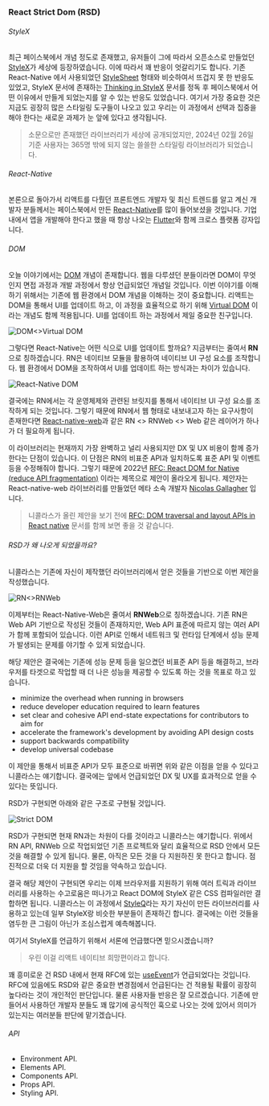 ### React Strict Dom (RSD)

###### StyleX

최근 페이스북에서 개념 정도로 존재했고, 유저들이 그에 따라서 오픈소스로 만들었던 [StyleX](https://stylexjs.com/)가 세상에 등장하였습니다. 이에 따라서 꽤 반응이 엇갈리기도 합니다. 기존 React-Native 에서 사용되었던 [StyleSheet](https://reactnative.dev/docs/stylesheet) 형태와 비슷하여서 뜨겁지 못 한 반응도 있었고, StyleX 문서에 존재하는 [Thinking in StyleX](https://stylexjs.com/docs/learn/thinking-in-stylex) 문서를 정독 후 페이스북에서 어떤 이유에서 만들게 되었는지를 알 수 있는 반응도 있었습니다. 여기서 가장 중요한 것은 지금도 굉장히 많은 스타일링 도구들이 나오고 있고 우리는 이 과정에서 선택과 집중을 해야 한다는 새로운 과제가 눈 앞에 있다고 생각됩니다.

> 소문으로만 존재했던 라이브러리가 세상에 공개되었지만, 2024년 02월 26일 기준 사용자는 365명 밖에 되지 않는 쓸쓸한 스타일링 라이브러리가 되었습니다.

###### React-Native

본론으로 돌아가서 리액트를 다뤘던 프론트엔드 개발자 및 최신 트렌드를 알고 계신 개발자 분들께서는 페이스북에서 만든 [React-Native](https://reactnative.dev/)를 많이 들어보셨을 것입니다. 기업 내에서 앱을 개발해야 한다고 했을 때 항상 나오는 [Flutter](https://flutter.dev/)와 함께 크로스 플랫폼 강자입니다.

###### DOM

오늘 이야기에서는 [DOM](https://developer.mozilla.org/ko/docs/Web/API/Document_Object_Model/Introduction) 개념이 존재합니다. 웹을 다루셨던 분들이라면 DOM이 무엇인지 면접 과정과 개발 과정에서 항상 언급되었던 개념일 것입니다. 이번 이야기를 이해하기 위해서는 기존에 웹 환경에서 DOM 개념을 이해하는 것이 중요합니다. 리액트는 DOM을 통해서 UI를 업데이트 하고, 이 과정을 효율적으로 하기 위해 [Virtual DOM](https://ko.legacy.reactjs.org/docs/faq-internals.html) 이라는 개념도 함께 적용됩니다. UI를 업데이트 하는 과정에서 제일 중요한 친구입니다.

![DOM<>Virtual DOM](https://miro.medium.com/v2/resize:fit:1400/1*sWfjl94Bnshi1kewFCL0gg.png)

그렇다면 React-Native는 어떤 식으로 UI를 업데이트 할까요? 지금부터는 줄여서 **RN**으로 칭하겠습니다. RN은 네이티브 모듈을 활용하여 네이티브 UI 구성 요소를 조작합니다. 웹 환경에서 DOM을 조작하여서 UI를 업데이트 하는 방식과는 차이가 있습니다.

![React-Native DOM](https://blog.kakaocdn.net/dn/bNcQ9s/btqD6P0q2e0/F16AntILWVGjz71PJ0G6wK/img.png)

결국에는 RN에서는 각 운영체제와 관련된 브릿지를 통해서 네이티브 UI 구성 요소를 조작하게 되는 것입니다. 그렇기 때문에 RN에서 웹 형태로 내보내고자 하는 요구사항이 존재한다면 [React-native-web](https://github.com/necolas/react-native-web)과 같은 RN <> RNWeb <> Web 같은 레이어가 하나가 더 필요하게 됩니다.

이 라이브러리는 현재까지 가장 완벽하고 널리 사용되지만 DX 및 UX 비용이 함께 증가한다는 단점이 있습니다. 이 단점은 RN의 비표준 API과 일치하도록 표준 API 및 이벤트 등을 수정해줘야 합니다. 그렇기 때문에 2022년 [RFC: React DOM for Native (reduce API fragmentation)](https://github.com/react-native-community/discussions-and-proposals/pull/496) 이라는 제목으로 제안이 올라오게 됩니다. 제안자는 React-native-web 라이브러리를 만들었던 메타 소속 개발자
[Nicolas Gallagher](https://github.com/necolas) 입니다.

> 니콜라스가 올린 제안을 보기 전에 [RFC: DOM traversal and layout APIs in React native](https://github.com/react-native-community/discussions-and-proposals/blob/main/proposals/0607-dom-traversal-and-layout-apis.md) 문서를 함께 보면 좋을 것 같습니다.

###### RSD가 왜 나오게 되었을까요?

니콜라스는 기존에 자신이 제작했던 라이브러리에서 얻은 것들을 기반으로 이번 제안을 작성했습니다.

![RN<>RNWeb](https://user-images.githubusercontent.com/239676/205388174-6fce19f1-8b3a-4c6e-82f1-89ef9c21ab7d.png)

이제부터는 React-Native-Web은 줄여서 **RNWeb**으로 칭하겠습니다. 기존 RN은 Web API 기반으로 작성된 것들이 존재하지만, Web API 표준에 따르지 않는 여러 API가 함께 포함되어 있습니다. 이런 API로 인해서 네트워크 및 런타임 단계에서 성능 문제가 발생되는 문제를 야기할 수 있게 되었습니다.

해당 제안은 결국에는 기존에 성능 문제 등을 일으켰던 비표준 API 등을 해결하고, 브라우저를 타겟으로 작업할 때 더 나은 성능을 제공할 수 있도록 하는 것을 목표로 하고 있습니다.

- minimize the overhead when running in browsers
- reduce developer education required to learn features
- set clear and cohesive API end-state expectations for contributors to aim for
- accelerate the framework's development by avoiding API design costs
- support backwards compatibility
- develop universal codebase

이 제안을 통해서 비표준 API가 모두 표준으로 바뀌면 위와 같은 이점을 얻을 수 있다고 니콜라스는 얘기합니다. 결국에는 앞에서 언급되었던 DX 및 UX를 효과적으로 얻을 수 있다는 뜻입니다.

RSD가 구현되면 아래와 같은 구조로 구현될 것입니다.

![Strict DOM](https://user-images.githubusercontent.com/239676/205388313-e58f8793-51cd-4a6e-86e7-89425fd2d0e1.png)

RSD가 구현되면 현재 RN과는 차원이 다를 것이라고 니콜라스는 얘기합니다. 위에서 RN API, RNWeb 으로 작업되었던 기존 프로젝트와 달리 효율적으로 RSD 안에서 모든 것을 해결할 수 있게 됩니다. 물론, 아직은 모든 것을 다 지원하진 못 한다고 합니다. 점진적으로 더욱 더 지원을 할 것임을 약속하고 있습니다.

결국 해당 제안이 구현되면 우리는 이제 브라우저를 지원하기 위해 여러 트릭과 라이브러리를 사용하는 수고로움은 떠나가고 React DOM에 StyleX 같은 CSS 컴파일러만 결합하면 됩니다. 니콜라스는 이 과정에서 [StyleQ](https://github.com/necolas/styleq)라는 자기 자신이 만든 라이브러리를 사용하고 있는데 일부 StyleX랑 비슷한 부분들이 존재하긴 합니다. 결국에는 이런 것들을 염두한 큰 그림이 아닌가 조심스럽게 예측해봅니다.

여기서 StyleX를 언급하기 위해서 서론에 언급했다면 믿으시겠습니까?

> 우린 이걸 리액트 네이티브 희망편이라고 합니다.

꽤 흥미로운 건 RSD 내에서 현재 RFC에 있는 [useEvent](https://github.com/reactjs/rfcs/blob/useevent/text/0000-useevent.md)가 언급되었다는 것입니다. RFC에 있음에도 RSD와 같은 중요한 변경점에서 언급된다는 건 적용될 확률이 굉장히 높다라는 것이 개인적인 판단입니다. 물론 사용자들 반응은 잘 모르겠습니다. 기존에 만들어서 사용하던 개발자 분들도 꽤 많기에 공식적인 훅으로 나오는 것에 있어서 의미가 있는지는 여러분들 판단에 맡기겠습니다.

###### API

- Environment API.
- Elements API.
- Components API.
- Props API.
- Styling API.
